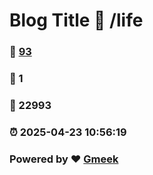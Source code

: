 # Blog Title :link: /life 
### :page_facing_up: [93](/life/tag.html) 
### :speech_balloon: 1 
### :hibiscus: 22993 
### :alarm_clock: 2025-04-23 10:56:19 
### Powered by :heart: [Gmeek](https://github.com/Meekdai/Gmeek)
